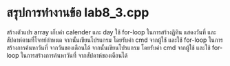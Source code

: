 # สรุปการทำงานข้อ lab8_3.cpp
สร้างตัวแปร array เก็บค่า calender และ day 
ใช้ for-loop ในการสร้างฏิทิน แสดงวันที่ และสัปดาห์ตามที่โจทย์กำหนด
จากนั้นเขียนโปรแกรม โดยรับค่า cmd จากผู้ใช้ และใช้ for-loop ในการสร้างการค้นหาวันที่ จากวันของเดือนได้
จากนั้นเขียนโปรแกรม โดยรับค่า cmd จากผู้ใช้ และใช้ for-loop ในการสร้างการค้นหาวันที่ จากสัปดาห์ของเดือนได้

